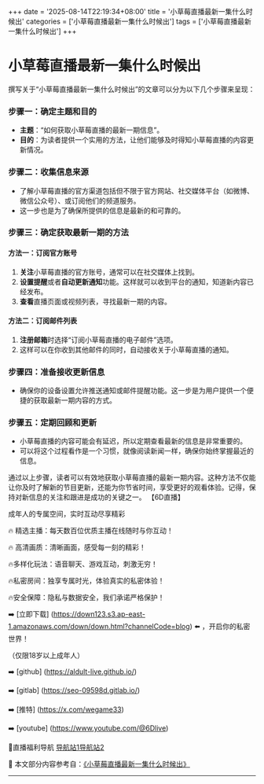 +++
date = '2025-08-14T22:19:34+08:00'
title = '小草莓直播最新一集什么时候出'
categories = ['小草莓直播最新一集什么时候出']
tags = ['小草莓直播最新一集什么时候出']
+++

# 小草莓直播最新一集什么时候出

撰写关于“小草莓直播最新一集什么时候出”的文章可以分为以下几个步骤来呈现：

### 步骤一：确定主题和目的
- **主题**：“如何获取小草莓直播的最新一期信息”。
- **目的**：为读者提供一个实用的方法，让他们能够及时得知小草莓直播的内容更新情况。

### 步骤二：收集信息来源
- 了解小草莓直播的官方渠道包括但不限于官方网站、社交媒体平台（如微博、微信公众号）、或订阅他们的频道服务。
- 这一步也是为了确保所提供的信息是最新的和可靠的。

### 步骤三：确定获取最新一期的方法
#### 方法一：订阅官方账号
1. **关注**小草莓直播的官方账号，通常可以在社交媒体上找到。
2. **设置提醒**或者**自动更新通知**功能。这样就可以收到平台的通知，知道新内容已经发布。
3. **查看**直播页面或视频列表，寻找最新一期的内容。

#### 方法二：订阅邮件列表
1. **注册邮箱**时选择“订阅小草莓直播的电子邮件”选项。
2. 这样可以在你收到其他邮件的同时，自动接收关于小草莓直播的通知。

### 步骤四：准备接收更新信息
- 确保你的设备设置允许推送通知或邮件提醒功能。这一步是为用户提供一个便捷的获取最新一期内容的方式。

### 步骤五：定期回顾和更新
- 小草莓直播的内容可能会有延迟，所以定期查看最新的信息是非常重要的。
- 可以将这个过程看作是一个习惯，就像阅读新闻一样，确保你始终掌握最近的信息。

通过以上步骤，读者可以有效地获取小草莓直播的最新一期内容。这种方法不仅能让你及时了解新的节目更新，还能为你节省时间，享受更好的观看体验。记得，保持对新信息的关注和跟进是成功的关键之一。
【6D直播】

 成年人的专属空间，实时互动尽享精彩

🔥 精选主播：每天数百位优质主播在线随时与你互动！

🔥 高清画质：清晰画面，感受每一刻的精彩！

🔥多样化玩法：语音聊天、游戏互动，刺激无穷！

🔥私密房间：独享专属时光，体验真实的私密体验！

🔥安全保障：隐私与数据安全，我们承诺严格保护！

➡️ [立即下载] (https://down123.s3.ap-east-1.amazonaws.com/down/down.html?channelCode=blog) ⬅️ ，开启你的私密世界！

 （仅限18岁以上成年人）

➡️ [github] (https://aldult-live.github.io/)

➡️ [gitlab] (https://seo-09598d.gitlab.io/)

➡️ [推特] (https://x.com/wegame33)

➡️ [youtube] (https://www.youtube.com/@6Dlive)

🔞直播福利导航   [导航站1](https://webstack-86085a.gitlab.io/)[导航站2](https://onlygit123-2.github.io/)

📘 本文部分内容参考自：[《小草莓直播最新一集什么时候出》](https://webstack-hugo-16.pages.dev/)

---
